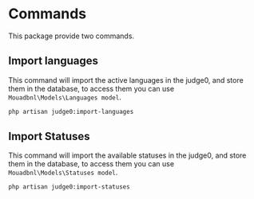 # Commands
This package provide two commands.
## Import languages
This command will import the active languages in the judge0, and store them in the database, to access them you can use `Mouadbnl\Models\Languages model`.
```bash
php artisan judge0:import-languages
```
## Import Statuses
This command will import the available statuses in the judge0, and store them in the database, to access them you can use `Mouadbnl\Models\Statuses model`.
```bash
php artisan judge0:import-statuses
```